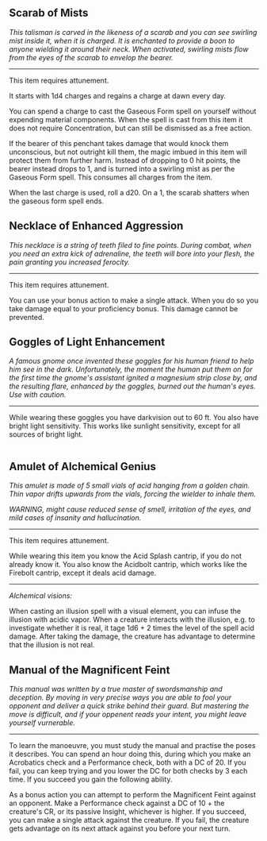 <style>
  .phb{
    width : 210mm;
    height : 296.8mm;
  }
</style>

## Scarab of Mists

*This talisman is carved in the likeness of a scarab and you can see swirling mist inside it, when it is charged. It is enchanted to provide a boon to anyone wielding it around their neck. When activated, swirling mists flow from the eyes of the scarab to envelop the bearer.*

---

This item requires attunement.

It starts with 1d4 charges and regains a charge at dawn every day.

You can spend a charge to cast the Gaseous Form spell on yourself without expending material components. When the spell is cast from this item it does not require Concentration, but can still be dismissed as a free action.

If the bearer of this penchant takes damage that would knock them unconscious, but not outright kill them, the magic imbued in this item will protect them from further harm. Instead of dropping to 0 hit points, the bearer instead drops to 1, and is turned into a swirling mist as per the Gaseous Form spell. This consumes all charges from the item.

When the last charge is used, roll a d20. On a 1, the scarab shatters when the gaseous form spell ends.

## Necklace of Enhanced Aggression

*This necklace is a string of teeth filed to fine points. During combat, when you need an extra kick of adrenaline, the teeth will bore into your flesh, the pain granting you increased ferocity.*

---

This item requires attunement.

You can use your bonus action to make a single attack. When you do so you take damage equal to your proficiency bonus. This damage cannot be prevented.

## Goggles of Light Enhancement

*A famous gnome once invented these goggles for his human friend to help him see in the dark. Unfortunately, the moment the human put them on for the first time the gnome's assistant ignited a magnesium strip close by, and the resulting flare, enhanced by the goggles, burned out the human's eyes. Use with caution.*

---

While wearing these goggles you have darkvision out to 60 ft. You also have bright light sensitivity. This works like sunlight sensitivity, except for all sources of bright light.


```
```

## Amulet of Alchemical Genius

*This amulet is made of 5 small vials of acid hanging from a golden chain. Thin vapor drifts upwards from the vials, forcing the wielder to inhale them.*

*WARNING, might cause reduced sense of smell, irritation of the eyes, and mild cases of insanity and hallucination.*

---

This item requires attunement.

While wearing this item you know the Acid Splash cantrip, if you do not already know it. You also know the Acidbolt cantrip, which works like the Firebolt cantrip, except it deals acid damage.

---

*Alchemical visions:*

When casting an illusion spell with a visual element, you can infuse the illusion with acidic vapor. When a creature interacts with the illusion, e.g. to investigate whether it is real, it tage 1d6 + 2 times the level of the spell acid damage. After taking the damage, the creature has advantage to determine that the illusion is not real.

## Manual of the Magnificent Feint

*This manual was written by a true master of swordsmanship and deception. By moving in very precise ways you are able to fool your opponent and deliver a quick strike behind their guard. But mastering the move is difficult, and if your oppenent reads your intent, you might leave yourself vurnerable.*

---

To learn the manoeuvre, you must study the manual and practise the poses it describes. You can spend an hour doing this, during which you make an Acrobatics check and a Performance check, both with a DC of 20. If you fail, you can keep trying and you lower the DC for both checks by 3 each time. If you succeed you gain the following ability.

As a bonus action you can attempt to perform the Magnificent Feint against an opponent. Make a Performance check against a DC of 10 + the creature's CR, or its passive Insight, whichever is higher. If you succeed, you can make a single attack against the creature. If you fail, the creature gets advantage on its next attack against you before your next turn.